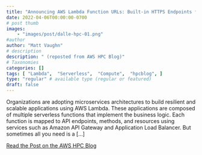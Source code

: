 ```yaml
---
title: "Announcing AWS Lambda Function URLs: Built-in HTTPS Endpoints for Single-Function Microservices"
date: 2022-04-06T00:00:00-0700
# post thumb
images:
    - "images/post/dalle-hpc-01.png"
#author
author: "Matt Vaughn"
# description
description: " (reposted from AWS HPC Blog)"
# Taxonomies
categories: []
tags: [ "Lambda",  "Serverless",  "Compute",  "hpcblog", ]
type: "regular" # available type (regular or featured)
draft: false
---
```


Organizations are adopting microservices architectures to build resilient and scalable applications using AWS Lambda. These applications are composed of multiple serverless functions that implement the business logic. Each function is mapped to API endpoints, methods, and resources using services such as Amazon API Gateway and Application Load Balancer. But sometimes all you need is a […]

<a href="https://aws.amazon.com/blogs/aws/announcing-aws-lambda-function-urls-built-in-https-endpoints-for-single-function-microservices/" class="btn btn-primary btn-lg active" role="button" aria-pressed="true" style="margin-top: 8px;">Read the Post on the AWS HPC Blog</a>